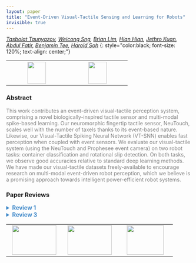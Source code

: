 ```yaml
---
layout: paper
title: "Event-Driven Visual-Tactile Sensing and Learning for Robots"
invisible: true
---
```

*[Tasbolat Taunyazov](http://), [Weicong Sng](http://), [Brian Lim](http://), [Hian Hian](http://), [Jethro Kuan](http://), [Abdul Fatir](http://), [Benjamin Tee](http://), [Harold Soh](https://haroldsoh.com)*
{: style="color:black; font-size: 120%; text-align: center;"}

<table width="30%"> <tr>
<td style="width: 20%; text-align: center;"><a href="http://www.roboticsproceedings.org/rss16/p020.pdf"><img src="{{ site.baseurl }}/images/paper_link.png"
width = "50"  height = "60"/> </a> </td>

<td style="width: 20%; text-align: center;"><a href="https://clear-nus.github.io/visuotactile/"><img src="{{ site.baseurl }}/images/website_link.png"
width = "50"  height = "60"/> </a> </td>

</tr></table>

### Abstract
<html><p style="color:gray; font-size: 100%; text-align: justified;">
This work contributes an event-driven visual-tactile perception system, comprising a novel biologically-inspired tactile sensor and multi-modal spike-based learning. Our neuromorphic fingertip tactile sensor, NeuTouch, scales well with the number of taxels thanks to its event-based nature. Likewise, our Visual-Tactile Spiking Neural Network (VT-SNN) enables fast perception when coupled with event sensors. We evaluate our visual-tactile system (using the NeuTouch and Prophesee event camera) on two robot tasks: container classification and rotational slip detection. On both tasks, we observe good accuracies relative to standard deep learning methods. We have made our visual-tactile datasets freely-available to encourage research on multi-modal event-driven robot perception, which we believe is a promising approach towards intelligent power-efficient robot systems.
</p></html>

### Paper Reviews
<details><summary style="font-size:110%; color:#438BCA; cursor: pointer;"><b> Review 1</b></summary>
<p style="color:gray; font-size: 100%; text-align: justified; white-space: pre-line">
The idea of using event-based tactile sensing is very interesting, and the combination with event-based vision is also new. However, the paper should improve on the following aspects to better justify the contribution:

- The authors consider the design of the event-based tactile sensor is a major contribution of the paper, so that they should provide more details of the sensor, regarding the design and evaluation. There is no evaluation of the sensor in the paper. In addition, it is unclear why the authors consider the sensor 'event-based'. Does it mean the sensor can hardly measure the static pressure? Or does it mean the sensor can hardly measure the magnitude of the contact force/pressure value or derivative?

- It is unclear why the authors build this event-based sensory system. What're the advantages over the RGB(D) camera and tactile sensors that measure force/pressure constantly? Especially in the classification task, the RGB(D) vision is expected to make a good performance. 

- The authors need to report more about their experimental data, especially when they are training a deep neural network model. How many datapoints are there in the dataset? How did the authors divide the training set, validation set, and test set? What did the authors do to make sure their dataset has enough variance? Particularly, for the rotational slip detection task, the authors experimented with only one object. The authors need to justify the model could detect rotational slip in more common cases. 

- In the classification task, there are two variables: types of objects, and weight of the objects. It will be helpful if the authors could report how well the model  could differentiate the types of objects, and how well it can differentiate the weight of objects. 
</p> </details>

<details><summary style="font-size:110%; color:#438BCA; cursor: pointer;"><b> Review 3</b></summary>
<p style="color:gray; font-size: 100%; text-align: justified; white-space: pre-line">
There are inconsistent descriptions about the number of object classes in the paper.
“a third data-collection experiment that expands the number of grasped items to 36 different objects”
“Visual-tactile event sensor datasets comprising more than 50 different object classes”
“36 object classes with various visual and tactile profiles”

With 36 (or 50?) classes available, the first experiment is conducted using only 4 kinds of containers. How does your VTSNN model perform on all object classes?

The second experiment (binary classification) seems to easy for visual sensory (100% successful rate). It does not show any improvement because of the tactile sensor.

For Equation 2, instead of using hand-crafted regression targets, why not use a classification loss (e.g. cross-entropy) instead?

The visual model is an SNN operating on pixel differences. Today’s state-of-the-art models are mostly convolutional networks. What’s would the performance be if using a light-weight CNN?

How does the SNN model scale with the increase of taxels? A denser taxel arrangement would have a stronger local correlation between nearby taxel signals, how does that affect your model?

</p> </details>

<table width="100%"><tr><td style="width: 30%; text-align: center;"><a href="{{ site.baseurl }}/program/papers/19"> <img src="{{ site.baseurl }}/images/previous_icon.png" width = "120"  height = "80"/> </a> </td>

<td style="width: 30%; text-align: center;"><a href="{{ site.baseurl }}/program/papers"> <img src="{{ site.baseurl }}/images/overview_icon.png" width = "120"  height = "80"/> </a> </td> 

<td style="width: 30%; text-align: center;"><a href="{{ site.baseurl }}/program/papers/21"> <img src="{{ site.baseurl }}/images/next_icon.png" width = "100"  height = "80"/> </a> </td> 

</tr></table>

